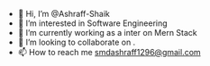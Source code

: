 - 👋 Hi, I’m @Ashraff-Shaik
- 👀 I’m interested in Software Engineering
- 🌱 I’m currently working as a inter on Mern Stack
- 💞️ I’m looking to collaborate on .
- 📫 How to reach me smdashraff1296@gmail.com

<!---
Ashraff-Shaik/Ashraff-Shaik is a ✨ special ✨ repository because its `README.md` (this file) appears on your GitHub profile.
You can click the Preview link to take a look at your changes.
--->
